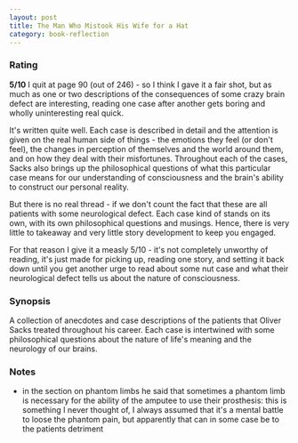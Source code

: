 ```yaml
---
layout: post
title: The Man Who Mistook His Wife for a Hat
category: book-reflection
---
```


### Rating
**5/10** I quit at page 90 (out of 246) - so I think I gave it a fair shot, but as much as one or two descriptions of the consequences of some crazy brain defect are interesting, reading one case after another gets boring and wholly uninteresting real quick. 

It's written quite well. Each case is described in detail and the attention is given on the real human side of things - the emotions they feel (or don't feel), the changes in perception of themselves and the world around them, and on how they deal with their misfortunes. Throughout each of the cases, Sacks also brings up the philosophical questions of what this particular case means for our understanding of consciousness and the brain's ability to construct our personal reality.

But there is no real thread - if we don't count the fact that these are all patients with some neurological defect. Each case kind of stands on its own, with its own philosophical questions and musings. Hence, there is very little to takeaway and very little story development to keep you engaged. 

For that reason I give it a measly 5/10 - it's not completely unworthy of reading, it's just made for picking up, reading one story, and setting it back down until you get another urge to read about some nut case and what their neurological defect tells us about the nature of consciousness. 

### Synopsis
A collection of anecdotes and case descriptions of the patients that Oliver Sacks treated throughout his career. Each case is intertwined with some philosophical questions about the nature of life's meaning and the neurology of our brains.

### Notes
- in the section on phantom limbs he said that sometimes a phantom limb is necessary for the ability of the amputee to use their prosthesis: this is something I never thought of, I always assumed that it's a mental battle to loose the phantom pain, but apparently that can in some case be to the patients detriment 